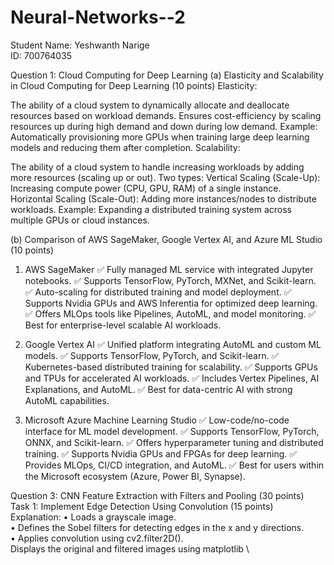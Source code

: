 # Neural-Networks--2

Student Name: Yeshwanth Narige \
ID: 700764035


Question 1: Cloud Computing for Deep Learning 
(a) Elasticity and Scalability in Cloud Computing for Deep Learning (10 points)
Elasticity:

The ability of a cloud system to dynamically allocate and deallocate resources based on workload demands.
Ensures cost-efficiency by scaling resources up during high demand and down during low demand.
Example: Automatically provisioning more GPUs when training large deep learning models and reducing them after completion.
Scalability:

The ability of a cloud system to handle increasing workloads by adding more resources (scaling up or out).
Two types:
Vertical Scaling (Scale-Up): Increasing compute power (CPU, GPU, RAM) of a single instance.
Horizontal Scaling (Scale-Out): Adding more instances/nodes to distribute workloads.
Example: Expanding a distributed training system across multiple GPUs or cloud instances.

(b) Comparison of AWS SageMaker, Google Vertex AI, and Azure ML Studio (10 points)
1. AWS SageMaker
✅ Fully managed ML service with integrated Jupyter notebooks.
✅ Supports TensorFlow, PyTorch, MXNet, and Scikit-learn.
✅ Auto-scaling for distributed training and model deployment.
✅ Supports Nvidia GPUs and AWS Inferentia for optimized deep learning.
✅ Offers MLOps tools like Pipelines, AutoML, and model monitoring.
✅ Best for enterprise-level scalable AI workloads.

2. Google Vertex AI
✅ Unified platform integrating AutoML and custom ML models.
✅ Supports TensorFlow, PyTorch, and Scikit-learn.
✅ Kubernetes-based distributed training for scalability.
✅ Supports GPUs and TPUs for accelerated AI workloads.
✅ Includes Vertex Pipelines, AI Explanations, and AutoML.
✅ Best for data-centric AI with strong AutoML capabilities.

3. Microsoft Azure Machine Learning Studio
✅ Low-code/no-code interface for ML model development.
✅ Supports TensorFlow, PyTorch, ONNX, and Scikit-learn.
✅ Offers hyperparameter tuning and distributed training.
✅ Supports Nvidia GPUs and FPGAs for deep learning.
✅ Provides MLOps, CI/CD integration, and AutoML.
✅ Best for users within the Microsoft ecosystem (Azure, Power BI, Synapse).

Question 3: CNN Feature Extraction with Filters and Pooling (30 points)
Task 1: Implement Edge Detection Using Convolution (15 points)
Explanation:
•	Loads a grayscale image. \
•	Defines the Sobel filters for detecting edges in the x and y directions. \
•	Applies convolution using cv2.filter2D(). \
Displays the original and filtered images using matplotlib \

